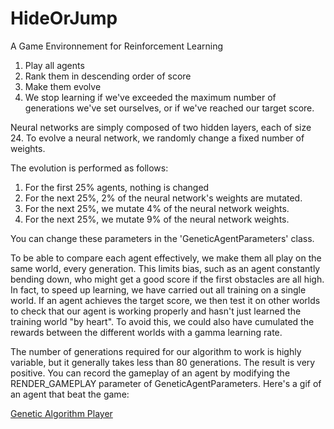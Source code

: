 # HideOrJump
A Game Environnement for Reinforcement Learning 
1. Play all agents
2. Rank them in descending order of score
3. Make them evolve
4. We stop learning if we've exceeded the maximum number of generations we've set ourselves, or if we've reached our target score. 

Neural networks are simply composed of two hidden layers, each of size 24. To evolve a neural network, we randomly change a fixed number of weights. 

The evolution is performed as follows:
1. For the first 25% agents, nothing is changed 
2. For the next 25%, 2% of the neural network's weights are mutated.
3. For the next 25%, we mutate 4% of the neural network weights.
4. For the next 25%, we mutate 9% of the neural network weights.

You can change these parameters in the 'GeneticAgentParameters' class.

To be able to compare each agent effectively, we make them all play on the same world, every generation. This limits bias, such as an agent constantly bending down, who might get a good score if the first obstacles are all high. In fact, to speed up learning, we have carried out all training on a single world. If an agent achieves the target score, we then test it on other worlds to check that our agent is working properly and hasn't just learned the training world "by heart". To avoid this, we could also have cumulated the rewards between the different worlds with a gamma learning rate.

The number of generations required for our algorithm to work is highly variable, but it generally takes less than 80 generations. The result is very positive. You can record the gameplay of an agent by modifying the RENDER_GAMEPLAY parameter of GeneticAgentParameters. Here's a gif of an agent that beat the game:

[Genetic Algorithm Player](git_results/output.gif)